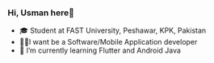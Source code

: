 ### Hi, Usman here👋
- 🎓 Student at FAST University, Peshawar, KPK, Pakistan 
- 👨‍💻I want be a Software/Mobile Application developer
- 🌱 I’m currently learning Flutter and Android Java
